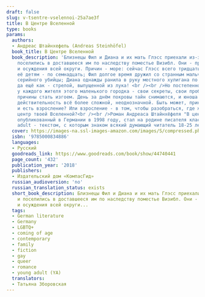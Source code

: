 ```yaml
---
draft: false
slug: v-tsentre-vselennoi-25a7ae3f
title: В Центре Вселенной
type: books
params:
  authors:
  - Андреас Штайнхефель (Andreas Steinhöfel)
  book_title: В Центре Вселенной
  book_description: 'Близнецы Фил и Диана и их мать Глэсс приехали из-за океана и
    поселились в доставшееся им по наследству поместье Визибл. Они - предмет обсуждения
    и осуждения всей округи. Причин - море: сейчас Глэсс всего тридцать четыре, а
    её детям - по семнадцать; Фил долгое время дружил со странным мальчишкой со взглядом
    серийного убийцы; Диана однажды ранила в руку местного хулигана по кличке Обломок,
    да ещё как - стрелой, выпущенной из лука! <br /><br />Но постепенно Фил понимает:
    у каждого жителя этого маленького городка - свои секреты, свои проблемы, свои
    причины стать изгоем. День за днём покровы тайн снимаются, и юноша видит окружающую
    действительность всё более сложной, неоднозначной. Быть может, принятие этой неоднозначности
    и есть взросление? Или взросление - в том, чтобы разобраться, где же находится
    центр твоей Вселенной?<br /><br />Роман Андреаса Штайнхёфеля "В центре Вселенной",
    опубликованный в Германии в 1998 году, стал на родине писателя классикой young
    adult - текстом, с которым знаком всякий думающий читатель 18-25 лет.'
  cover: https://images-na.ssl-images-amazon.com/images/S/compressed.photo.goodreads.com/books/1554146186i/44740441.jpg
  isbn: '9785000834886'
  languages:
  - Русский
  goodreads_link: https://www.goodreads.com/book/show/44740441
  page_count: '432'
  publication_year: '2018'
  publishers:
  - Издательский дом «КомпасГид»
  russian_audioversion: 'no'
  russian_translation_status: exists
  short_book_description: Близнецы Фил и Диана и их мать Глэсс приехали из-за океана
    и поселились в доставшееся им по наследству поместье Визибл. Они - предмет обсуждения
    и осуждения всей округи...
  tags:
  - German literature
  - Germany
  - LGBTQ+
  - coming of age
  - contemporary
  - family
  - fiction
  - gay
  - queer
  - romance
  - young adult (YA)
  translators:
  - Татьяна Зборовская
---
```


